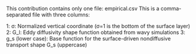 This contribution contains only one file: empirical.csv
This is a comma-separated file with three columns:

1: σ: Normalized vertical coordinate (σ=1 is the bottom of the surface layer)
2: G_l: Eddy diffusivity shape function obtained from wavy simulations
3: g_s (lower case): Base function for the surface-driven nondiffusive transport shape G_s (uppercase)


